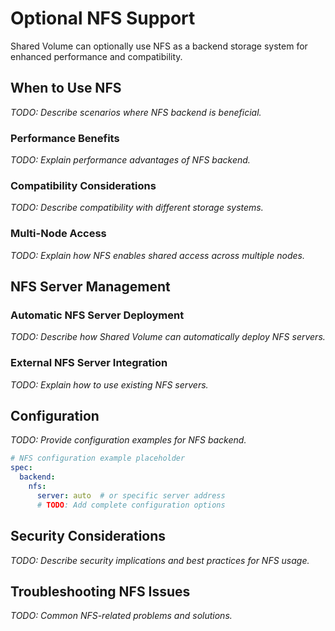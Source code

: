 # Optional NFS Support

Shared Volume can optionally use NFS as a backend storage system for enhanced performance and compatibility.

## When to Use NFS

*TODO: Describe scenarios where NFS backend is beneficial.*

### Performance Benefits
*TODO: Explain performance advantages of NFS backend.*

### Compatibility Considerations
*TODO: Describe compatibility with different storage systems.*

### Multi-Node Access
*TODO: Explain how NFS enables shared access across multiple nodes.*

## NFS Server Management

### Automatic NFS Server Deployment
*TODO: Describe how Shared Volume can automatically deploy NFS servers.*

### External NFS Server Integration
*TODO: Explain how to use existing NFS servers.*

## Configuration

*TODO: Provide configuration examples for NFS backend.*

```yaml
# NFS configuration example placeholder
spec:
  backend:
    nfs:
      server: auto  # or specific server address
      # TODO: Add complete configuration options
```

## Security Considerations

*TODO: Describe security implications and best practices for NFS usage.*

## Troubleshooting NFS Issues

*TODO: Common NFS-related problems and solutions.*
